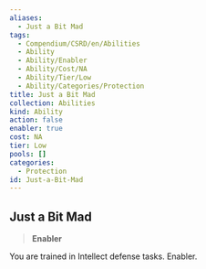 ```yaml
---
aliases:
  - Just a Bit Mad
tags:
  - Compendium/CSRD/en/Abilities
  - Ability
  - Ability/Enabler
  - Ability/Cost/NA
  - Ability/Tier/Low
  - Ability/Categories/Protection
title: Just a Bit Mad
collection: Abilities
kind: Ability
action: false
enabler: true
cost: NA
tier: Low
pools: []
categories:
  - Protection
id: Just-a-Bit-Mad
---
```

## Just a Bit Mad    
>**Enabler**  
    
You are trained in Intellect defense tasks. Enabler.

